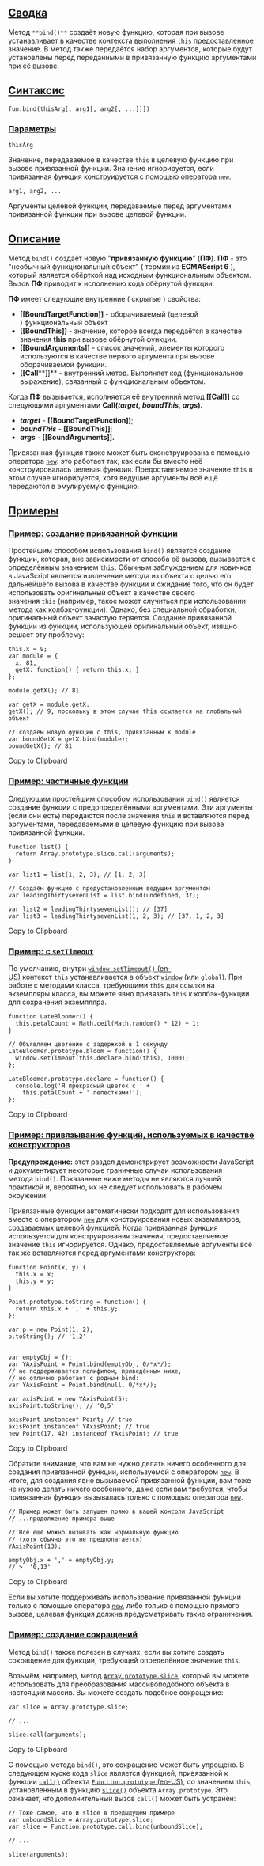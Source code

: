 ## [Сводка](https://developer.mozilla.org/ru/docs/Web/JavaScript/Reference/Global_Objects/Function/bind#summary "Permalink to Сводка")

Метод `**bind()**` создаёт новую функцию, которая при вызове устанавливает в качестве контекста выполнения `this` предоставленное значение. В метод также передаётся набор аргументов, которые будут установлены перед переданными в привязанную функцию аргументами при её вызове.

## [Синтаксис](https://developer.mozilla.org/ru/docs/Web/JavaScript/Reference/Global_Objects/Function/bind#syntax "Permalink to Синтаксис")

```
fun.bind(thisArg[, arg1[, arg2[, ...]]])
```

### [Параметры](https://developer.mozilla.org/ru/docs/Web/JavaScript/Reference/Global_Objects/Function/bind#parameters "Permalink to Параметры")

`thisArg`

Значение, передаваемое в качестве `this` в целевую функцию при вызове привязанной функции. Значение игнорируется, если привязанная функция конструируется с помощью оператора [`new`](https://developer.mozilla.org/ru/docs/Web/JavaScript/Reference/Operators/new).

`arg1, arg2, ...`

Аргументы целевой функции, передаваемые перед аргументами привязанной функции при вызове целевой функции.

## [Описание](https://developer.mozilla.org/ru/docs/Web/JavaScript/Reference/Global_Objects/Function/bind#description "Permalink to Описание")

Метод `bind()` создаёт новую "**привязанную функцию**" (**ПФ**). **ПФ** - это "необычный функциональный объект" ( термин из **ECMAScript 6** ), который является обёрткой над исходным функциональным объектом. Вызов **ПФ** приводит к исполнению кода обёрнутой функции.

**ПФ** имеет следующие внутренние ( скрытые ) свойства:

-   **[[BoundTargetFunction]]** - оборачиваемый (целевой ) функциональный объект
-   **[[BoundThis]]** - значение, которое всегда передаётся в качестве значения **this** при вызове обёрнутой функции.
-   **[[BoundArguments]]** - список значений, элементы которого используются в качестве первого аргумента при вызове оборачиваемой функции.
-   **[[Call****]]** - внутренний метод. Выполняет код (функциональное выражение), связанный с функциональным объектом.

Когда **ПФ** вызывается, исполняется её внутренний метод **[[Call]]** со следующими аргументами **Call(_target_, _boundThis_, _args_).**

-   **_target_** - **[[BoundTargetFunction]]**;
-   _**boundThis**_ - **[[BoundThis]]**;
-   _**args**_ - **[[BoundArguments]].**

Привязанная функция также может быть сконструирована с помощью оператора [`new`](https://developer.mozilla.org/ru/docs/Web/JavaScript/Reference/Operators/new): это работает так, как если бы вместо неё конструировалась целевая функция. Предоставляемое значение `this` в этом случае игнорируется, хотя ведущие аргументы всё ещё передаются в эмулируемую функцию.

## [Примеры](https://developer.mozilla.org/ru/docs/Web/JavaScript/Reference/Global_Objects/Function/bind#examples "Permalink to Примеры")

### [Пример: создание привязанной функции](https://developer.mozilla.org/ru/docs/Web/JavaScript/Reference/Global_Objects/Function/bind#example:_creating_a_bound_function "Permalink to Пример: создание привязанной функции")

Простейшим способом использования `bind()` является создание функции, которая, вне зависимости от способа её вызова, вызывается с определённым значением `this`. Обычным заблуждением для новичков в JavaScript является извлечение метода из объекта с целью его дальнейшего вызова в качестве функции и ожидание того, что он будет использовать оригинальный объект в качестве своего значения `this` (например, такое может случиться при использовании метода как колбэк-функции). Однако, без специальной обработки, оригинальный объект зачастую теряется. Создание привязанной функции из функции, использующей оригинальный объект, изящно решает эту проблему:

```
this.x = 9;
var module = {
  x: 81,
  getX: function() { return this.x; }
};

module.getX(); // 81

var getX = module.getX;
getX(); // 9, поскольку в этом случае this ссылается на глобальный объект

// создаём новую функцию с this, привязанным к module
var boundGetX = getX.bind(module);
boundGetX(); // 81
```

Copy to Clipboard

### [Пример: частичные функции](https://developer.mozilla.org/ru/docs/Web/JavaScript/Reference/Global_Objects/Function/bind#example:_partial_functions "Permalink to Пример: частичные функции")

Следующим простейшим способом использования `bind()` является создание функции с предопределёнными аргументами. Эти аргументы (если они есть) передаются после значения `this` и вставляются перед аргументами, передаваемыми в целевую функцию при вызове привязанной функции.

```
function list() {
  return Array.prototype.slice.call(arguments);
}

var list1 = list(1, 2, 3); // [1, 2, 3]

// Создаём функцию с предустановленным ведущим аргументом
var leadingThirtysevenList = list.bind(undefined, 37);

var list2 = leadingThirtysevenList(); // [37]
var list3 = leadingThirtysevenList(1, 2, 3); // [37, 1, 2, 3]
```

Copy to Clipboard

### [Пример: с `setTimeout`](https://developer.mozilla.org/ru/docs/Web/JavaScript/Reference/Global_Objects/Function/bind#example:_with_settimeout "Permalink to Пример: с setTimeout")

По умолчанию, внутри [`window.setTimeout()` (en-US)](https://developer.mozilla.org/en-US/docs/Web/API/setTimeout "Currently only available in English (US)") контекст `this` устанавливается в объект [`window`](https://developer.mozilla.org/ru/docs/Web/API/Window) (или `global`). При работе с методами класса, требующими `this` для ссылки на экземпляры класса, вы можете явно привязать `this` к колбэк-функции для сохранения экземпляра.

```
function LateBloomer() {
  this.petalCount = Math.ceil(Math.random() * 12) + 1;
}

// Объявляем цветение с задержкой в 1 секунду
LateBloomer.prototype.bloom = function() {
  window.setTimeout(this.declare.bind(this), 1000);
};

LateBloomer.prototype.declare = function() {
  console.log('Я прекрасный цветок с ' +
    this.petalCount + ' лепестками!');
};
```

Copy to Clipboard

### [Пример: привязывание функций, используемых в качестве конструкторов](https://developer.mozilla.org/ru/docs/Web/JavaScript/Reference/Global_Objects/Function/bind#example:_bound_functions_used_as_constructors "Permalink to Пример: привязывание функций, используемых в качестве конструкторов")

**Предупреждение:** этот раздел демонстрирует возможности JavaScript и документирует некоторые граничные случаи использования метода `bind()`. Показанные ниже методы не являются лучшей практикой и, вероятно, их не следует использовать в рабочем окружении.

Привязанные функции автоматически подходят для использования вместе с оператором [`new`](https://developer.mozilla.org/ru/docs/Web/JavaScript/Reference/Operators/new) для конструирования новых экземпляров, создаваемых целевой функцией. Когда привязанная функция используется для конструирования значения, предоставляемое значение `this` игнорируется. Однако, предоставляемые аргументы всё так же вставляются перед аргументами конструктора:

```
function Point(x, y) {
  this.x = x;
  this.y = y;
}

Point.prototype.toString = function() {
  return this.x + ',' + this.y;
};

var p = new Point(1, 2);
p.toString(); // '1,2'


var emptyObj = {};
var YAxisPoint = Point.bind(emptyObj, 0/*x*/);
// не поддерживается полифилом, приведённым ниже,
// но отлично работает с родным bind:
var YAxisPoint = Point.bind(null, 0/*x*/);

var axisPoint = new YAxisPoint(5);
axisPoint.toString(); // '0,5'

axisPoint instanceof Point; // true
axisPoint instanceof YAxisPoint; // true
new Point(17, 42) instanceof YAxisPoint; // true
```

Copy to Clipboard

Обратите внимание, что вам не нужно делать ничего особенного для создания привязанной функции, используемой с оператором [`new`](https://developer.mozilla.org/ru/docs/Web/JavaScript/Reference/Operators/new). В итоге, для создания явно вызываемой привязанной функции, вам тоже не нужно делать ничего особенного, даже если вам требуется, чтобы привязанная функция вызывалась только с помощью оператора [`new`](https://developer.mozilla.org/ru/docs/Web/JavaScript/Reference/Operators/new).

```
// Пример может быть запущен прямо в вашей консоли JavaScript
// ...продолжение примера выше

// Всё ещё можно вызывать как нормальную функцию
// (хотя обычно это не предполагается)
YAxisPoint(13);

emptyObj.x + ',' + emptyObj.y;
// >  '0,13'
```

Copy to Clipboard

Если вы хотите поддерживать использование привязанной функции только с помощью оператора [`new`](https://developer.mozilla.org/ru/docs/Web/JavaScript/Reference/Operators/new), либо только с помощью прямого вызова, целевая функция должна предусматривать такие ограничения.

### [Пример: создание сокращений](https://developer.mozilla.org/ru/docs/Web/JavaScript/Reference/Global_Objects/Function/bind#example:_creating_shortcuts "Permalink to Пример: создание сокращений")

Метод `bind()` также полезен в случаях, если вы хотите создать сокращение для функции, требующей определённое значение `this`.

Возьмём, например, метод [`Array.prototype.slice`](https://developer.mozilla.org/ru/docs/Web/JavaScript/Reference/Global_Objects/Array/slice), который вы можете использовать для преобразования массивоподобного объекта в настоящий массив. Вы можете создать подобное сокращение:

```
var slice = Array.prototype.slice;

// ...

slice.call(arguments);
```

Copy to Clipboard

С помощью метода `bind()`, это сокращение может быть упрощено. В следующем куске кода `slice` является функцией, привязанной к функции [`call()`](https://developer.mozilla.org/ru/docs/Web/JavaScript/Reference/Global_Objects/Function/call) объекта [`Function.prototype` (en-US)](https://developer.mozilla.org/en-US/docs/Web/JavaScript/Reference/Global_Objects/Function/prototype "Currently only available in English (US)"), со значением `this`, установленным в функцию [`slice()`](https://developer.mozilla.org/ru/docs/Web/JavaScript/Reference/Global_Objects/Array/slice) объекта `Array.prototype`. Это означает, что дополнительный вызов `call()` может быть устранён:

```
// Тоже самое, что и slice в предыдущем примере
var unboundSlice = Array.prototype.slice;
var slice = Function.prototype.call.bind(unboundSlice);

// ...

slice(arguments);
```